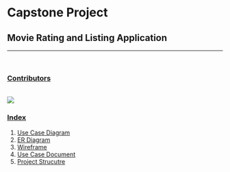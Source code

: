 # Capstone Project
## Movie Rating and Listing Application
---

<br>

### <u>Contributors</u>
<br>
<a href="https://github.com/thisisakhilmurali/capstone-project-t9-foundation/graphs/contributors">
  <img src="https://contrib.rocks/image?repo=thisisakhilmurali/capstone-project-t9-foundation" />
</a>

<br>


### <u>Index</u>
1. [Use Case Diagram](Team9__UseCaseDiagram.pdf)
2. [ER Diagram](Team9__ER_Diagram.png)
3. [Wireframe](Team9__Wireframe.pdf)
4. [Use Case Document](Team9__UseCaseDocument.pdf)
5. [Project Strucutre](Team9__Project_Structure.pdf)